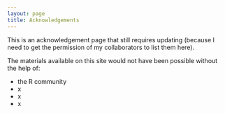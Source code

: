 ```yaml
---
layout: page
title: Acknowledgements
---
```


This is an acknowledgement page that still requires updating (because I need to get the permission of my collaborators to list them here). 

The materials available on this site would not have been possible without the help of:
* the R community
* x
* x
* x

